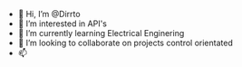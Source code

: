 - 👋 Hi, I’m @Dirrto
- 👀 I’m interested in API's 
- 🌱 I’m currently learning Electrical Enginering
- 💞️ I’m looking to collaborate on projects control orientated
- 📫 

<!---
Dirrto/Dirrto is a ✨ special ✨ repository because its `README.md` (this file) appears on your GitHub profile.
You can click the Preview link to take a look at your changes.
--->
